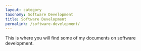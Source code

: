 ```yaml
---
layout: category
taxonomy: Software Development
title: Software Development
permalink: /software-development/
---
```


This is where you will find some of my documents on software development.
